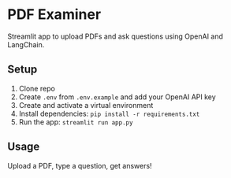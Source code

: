 # PDF Examiner

Streamlit app to upload PDFs and ask questions using OpenAI and LangChain.

## Setup

1. Clone repo  
2. Create `.env` from `.env.example` and add your OpenAI API key  
3. Create and activate a virtual environment  
4. Install dependencies: `pip install -r requirements.txt`  
5. Run the app: `streamlit run app.py`  

## Usage

Upload a PDF, type a question, get answers!
